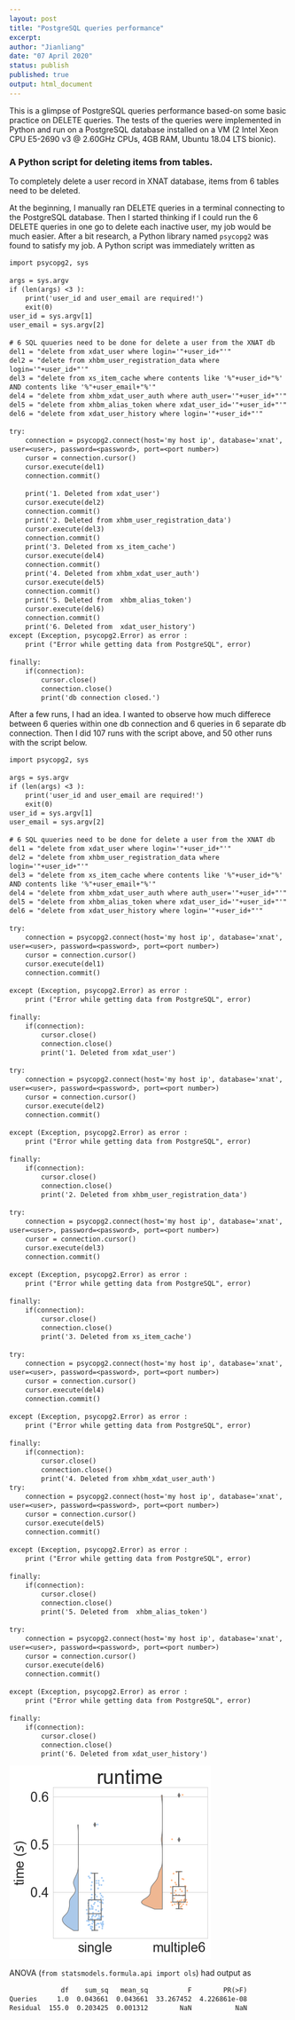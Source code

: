 ```yaml
---
layout: post
title: "PostgreSQL queries performance"
excerpt:  
author: "Jianliang"
date: "07 April 2020"
status: publish
published: true
output: html_document
---
```

 
This is a glimpse of PostgreSQL queries performance based-on some basic practice on DELETE queries. The tests of the queries were implemented in Python and run on a PostgreSQL database installed on a VM (2 Intel Xeon CPU E5-2690 v3 @ 2.60GHz CPUs, 4GB RAM, Ubuntu 18.04 LTS bionic).
 
### A Python script for deleting items from tables.

To completely delete a user record in XNAT database, items from 6 tables need to be deleted.

At the beginning, I manually ran DELETE queries in a terminal connecting to the PostgreSQL database. Then I started thinking if I could run the 6 DELETE 
queries in one go to delete each inactive user, my job would be much easier. After a bit research, a Python library named `psycopg2` was found to satisfy my job. A Python script was immediately written as 

```
import psycopg2, sys

args = sys.argv
if (len(args) <3 ):
    print('user_id and user_email are required!')
    exit(0)
user_id = sys.argv[1]
user_email = sys.argv[2]

# 6 SQL quueries need to be done for delete a user from the XNAT db
del1 = "delete from xdat_user where login='"+user_id+"'"
del2 = "delete from xhbm_user_registration_data where login='"+user_id+"'"
del3 = "delete from xs_item_cache where contents like '%"+user_id+"%' AND contents like '%"+user_email+"%'"
del4 = "delete from xhbm_xdat_user_auth where auth_user='"+user_id+"'"
del5 = "delete from xhbm_alias_token where xdat_user_id='"+user_id+"'"
del6 = "delete from xdat_user_history where login='"+user_id+"'"

try:
    connection = psycopg2.connect(host='my host ip', database='xnat', user=<user>, password=<password>, port=<port number>)
    cursor = connection.cursor()
    cursor.execute(del1)
    connection.commit()

    print('1. Deleted from xdat_user')
    cursor.execute(del2)
    connection.commit()
    print('2. Deleted from xhbm_user_registration_data')
    cursor.execute(del3)
    connection.commit()
    print('3. Deleted from xs_item_cache')
    cursor.execute(del4)
    connection.commit()
    print('4. Deleted from xhbm_xdat_user_auth')
    cursor.execute(del5)
    connection.commit()
    print('5. Deleted from  xhbm_alias_token')
    cursor.execute(del6)
    connection.commit()
    print('6. Deleted from  xdat_user_history')
except (Exception, psycopg2.Error) as error :
    print ("Error while getting data from PostgreSQL", error)

finally:
    if(connection):
        cursor.close()
        connection.close()
        print('db connection closed.')
```

After a few runs, I had an idea. I wanted to observe how much differece between 6 queries within one db connection and 6 queries in 6 separate db connection. Then I did 107 runs with the script above, and 50 other runs with the script below.

```
import psycopg2, sys

args = sys.argv
if (len(args) <3 ):
    print('user_id and user_email are required!')
    exit(0)
user_id = sys.argv[1]
user_email = sys.argv[2]

# 6 SQL quueries need to be done for delete a user from the XNAT db
del1 = "delete from xdat_user where login='"+user_id+"'"
del2 = "delete from xhbm_user_registration_data where login='"+user_id+"'"
del3 = "delete from xs_item_cache where contents like '%"+user_id+"%' AND contents like '%"+user_email+"%'"
del4 = "delete from xhbm_xdat_user_auth where auth_user='"+user_id+"'"
del5 = "delete from xhbm_alias_token where xdat_user_id='"+user_id+"'"
del6 = "delete from xdat_user_history where login='"+user_id+"'"

try:
    connection = psycopg2.connect(host='my host ip', database='xnat', user=<user>, password=<password>, port=<port number>)
    cursor = connection.cursor()
    cursor.execute(del1)
    connection.commit()
    
except (Exception, psycopg2.Error) as error :
    print ("Error while getting data from PostgreSQL", error)

finally:
    if(connection):
        cursor.close()
        connection.close()
        print('1. Deleted from xdat_user')
        
try:
    connection = psycopg2.connect(host='my host ip', database='xnat', user=<user>, password=<password>, port=<port number>)
    cursor = connection.cursor()
    cursor.execute(del2)
    connection.commit()

except (Exception, psycopg2.Error) as error :
    print ("Error while getting data from PostgreSQL", error)

finally:
    if(connection):
        cursor.close()
        connection.close()
        print('2. Deleted from xhbm_user_registration_data')

try:
    connection = psycopg2.connect(host='my host ip', database='xnat', user=<user>, password=<password>, port=<port number>)
    cursor = connection.cursor()
    cursor.execute(del3)
    connection.commit()

except (Exception, psycopg2.Error) as error :
    print ("Error while getting data from PostgreSQL", error)

finally:
    if(connection):
        cursor.close()
        connection.close()
        print('3. Deleted from xs_item_cache')

try:
    connection = psycopg2.connect(host='my host ip', database='xnat', user=<user>, password=<password>, port=<port number>)
    cursor = connection.cursor()
    cursor.execute(del4)
    connection.commit()

except (Exception, psycopg2.Error) as error :
    print ("Error while getting data from PostgreSQL", error)

finally:
    if(connection):
        cursor.close()
        connection.close()
        print('4. Deleted from xhbm_xdat_user_auth')
try:
    connection = psycopg2.connect(host='my host ip', database='xnat', user=<user>, password=<password>, port=<port number>)
    cursor = connection.cursor()
    cursor.execute(del5)
    connection.commit()

except (Exception, psycopg2.Error) as error :
    print ("Error while getting data from PostgreSQL", error)

finally:
    if(connection):
        cursor.close()
        connection.close()
        print('5. Deleted from  xhbm_alias_token')

try:
    connection = psycopg2.connect(host='my host ip', database='xnat', user=<user>, password=<password>, port=<port number>)
    cursor = connection.cursor()
    cursor.execute(del6)
    connection.commit()

except (Exception, psycopg2.Error) as error :
    print ("Error while getting data from PostgreSQL", error)

finally:
    if(connection):
        cursor.close()
        connection.close()
        print('6. Deleted from xdat_user_history')
```

![SQL queries perforamce](/figures/psql_performance.png)

ANOVA (`from statsmodels.formula.api import ols`) had output as 
```
             df    sum_sq   mean_sq          F        PR(>F)
Queries     1.0  0.043661  0.043661  33.267452  4.226861e-08
Residual  155.0  0.203425  0.001312        NaN           NaN
```